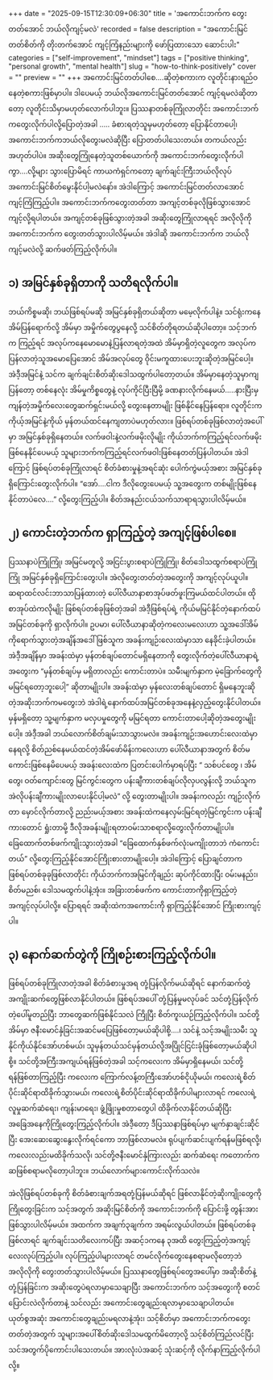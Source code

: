 +++
date = "2025-09-15T12:30:09+06:30"
title = 'အကောင်းဘက်က တွေးတတ်အောင် ဘယ်လိုကျင့်မလဲ'
recorded = false
description = "အကောင်းမြင်တတ်စိတ်ကို တိုးတက်အောင် ကျင့်ကြံနည်းများကို ဖော်ပြထားသော ဆောင်းပါး"
categories = ["self-improvement", "mindset"]
tags = ["positive thinking", "personal growth", "mental health"]
slug = "how-to-think-positively"
cover = ""
preview = ""
+++
အကောင်းမြင်တတ်ပါစေ….ဆိုတဲ့စကားက လူတိုင်းနားရည်ဝနေတဲ့စကားဖြစ်မှာပါ။ ဒါပေမယ့် ဘယ်လိုအကောင်းမြင်တတ်အောင် ကျင့်ရမလဲဆိုတာတော့ လူတိုင်းသိမှာမဟုတ်လောက်ပါဘူး။ ပြဿနာတစ်ခုကြုံလာတိုင်း အကောင်းဘက်ကတွေးလိုက်ပါလို့ပြောတဲ့အခါ ….. ခံစားရတဲ့သူမှမဟုတ်တော့ ပြောနိုင်တာပေါ့၊ အကောင်းဘက်ကဘယ်လိုတွေးမလဲဆိုပြီး ပြောတတ်ပါသေးတယ်။ တကယ်လည်း အဟုတ်ပါပဲ။ အဆိုးတွေကြုံနေတဲ့သူတစ်ယောက်ကို အကောင်းဘက်တွေးလိုက်ပါကွာ….လို့များ သွားပြောမိရင် ကာယကံရှင်ကတော့ ချက်ချင်းကြီးဘယ်လိုလုပ် အကောင်းမြင်စိတ်မွေးနိုင်ပါ့မလဲနော်။ အဲဒါကြောင့် အကောင်းမြင်တတ်လာအောင် ကျင့်ကြံကြည့်ပါ။ အကောင်းဘက်ကတွေးတတ်တာ အကျင့်တစ်ခုလိုဖြစ်သွားအောင် ကျင့်လို့ရပါတယ်။ အကျင့်တစ်ခုဖြစ်သွားတဲ့အခါ အဆိုးတွေကြုံလာရရင် အလိုလိုကို အကောင်းဘက်က တွေးတတ်သွားပါလိမ့်မယ်။ အဲဒါဆို အကောင်းဘက်က ဘယ်လိုကျင့်မလဲလို့ ဆက်ဖတ်ကြည့်လိုက်ပါ။

## ၁) အမြင်နှစ်ခုရှိတာကို သတိရလိုက်ပါ။
ဘယ်ကိစ္စမဆို၊ ဘယ်ဖြစ်ရပ်မဆို အမြင်နှစ်ခုရှိတယ်ဆိုတာ မမေ့လိုက်ပါနဲ့။ သင်ရုံးကနေ အိမ်ပြန်ရောက်လို့ အိမ်မှာ အမှိုက်တွေပွနေလို့ သင်စိတ်တိုရတယ်ဆိုပါတော့။ သင့်ဘက်က ကြည့်ရင် အလုပ်ကနေမောမောနဲ့ပြန်လာရတဲ့အထဲ အိမ်မှာရှိတဲ့လူတွေက အလုပ်ကပြန်လာတဲ့သူအမောပြေအောင် အိမ်အလုပ်တွေ ဝိုင်းမကူထားပေးဘူးဆိုတဲ့အမြင်ပေါ့။ အဲဒီ့အမြင်နဲ့ သင်က ချက်ချင်းစိတ်ဆိုးဒေါသထွက်ပါတော့တယ်။ အိမ်မှာနေတဲ့သူမှာကျပြန်တော့ တစ်နေလုံး အိမ်မှုကိစ္စတွေနဲ့ လုပ်ကိုင်ပြီးပြီမို့ ခဏနားလိုက်နေမယ်…..နားပြီးမှ ကျန်တဲ့အမှိုက်လေးတွေဆက်ရှင်းမယ်လို့ တွေးနေတာမျိုး ဖြစ်နိုင်နေပြန်ရော။ လူတိုင်းက ကိုယ့်အမြင်နဲ့ကိုယ် မှန်တယ်ထင်နေကျတာပဲမဟုတ်လား။ ဖြစ်ရပ်တစ်ခုဖြစ်လာတဲ့အပေါ်မှာ အမြင်နှစ်ခုရှိနေတယ်။ လက်ဖဝါးနဲ့လက်ဖမိုးလိုမျိုး ကိုယ်ဘက်ကကြည့်ရင်လက်ဖမိုးဖြစ်နေနိုင်ပေမယ့် သူများဘက်ကကြည့်ရင်လက်ဖဝါးဖြစ်နေတတ်ပြန်ပါတယ်။ အဲဒါကြောင့် ဖြစ်ရပ်တစ်ခုကြုံလာရင် စိတ်ခံစားမှုနဲ့အရင်ဆုံး ပေါက်ကွဲမယ့်အစား အမြင်နှစ်ခုရှိကြောင်းတွေးလိုက်ပါ။ “အော်….ငါက ဒီလိုတွေးပေမယ့် သူ့အတွေးက တစ်မျိုးဖြစ်နေနိုင်တာပဲလေ….” လို့တွေးကြည့်ပါ။ စိတ်အနည်းငယ်သက်သာရာရသွားပါလိမ့်မယ်။

## ၂) ကောင်းတဲ့ဘက်က ရှာကြည့်တဲ့ အကျင့်ဖြစ်ပါစေ။
ပြဿနာပဲကြုံကြုံ၊ အမြင်မတူလို့ အငြင်းပွားစရာပဲကြုံကြုံ၊ စိတ်ဒေါသထွက်စရာပဲကြုံကြုံ အမြင်နှစ်ခုရှိကြောင်းတွေးပါ။ အဲလိုတွေးတတ်တဲ့အတွေးကို အကျင့်လုပ်ယူပါ။ ဆရာထင်လင်းဘာသာပြန်ထားတဲ့ ပေါ်လီယာနာစာအုပ်ဖတ်ဖူးကြမယ်ထင်ပါတယ်။ ထိုစာအုပ်ထဲကလိုမျိုး ဖြစ်ရပ်တစ်ခုဖြစ်တဲ့အခါ အဲဒီ့ဖြစ်ရပ်ရဲ့ ကိုယ်မမြင်နိုင်တဲ့နောက်ထပ် အမြင်တစ်ခုကို ရှာလိုက်ပါ။ ဥပမာ၊ ပေါ်လီယာနာဆိုတဲ့ကလေးမလေးဟာ သူ့အဒေါ်အိမ်ကိုရောက်သွားတဲ့အချိန်အဒေါ်ဖြစ်သူက အခန်းကျဉ်းလေးထဲမှာသာ နေခိုင်းခဲ့ပါတယ်။ အဲဒီ့အချိန်မှာ အခန်းထဲမှာ မှန်တစ်ချပ်တောင်မရှိနေတာကို တွေးလိုက်တဲ့ပေါ်လီယာနာရဲ့အတွေးက “မှန်တစ်ချပ်မှ မရှိတာလည်း ကောင်းတာပဲ။ သမီးမျက်နှာက မဲ့ခြောက်တွေကို မမြင်ရတော့ဘူးပေါ့” ဆိုတာမျိုးပါ။ အခန်းထဲမှာ မှန်လေးတစ်ချပ်တောင် ရှိမနေဘူးဆိုတဲ့အဆိုးဘက်ကမတွေးဘဲ အဲဒါရဲ့နောက်ထပ်အမြင်တစ်ခုအနေနဲ့လှည့်တွေးနိုင်ပါတယ်။ မှန်မရှိတော့ သူ့မျက်နှာက မလှပမှုတွေကို မမြင်ရတာ ကောင်းတာပေါ့ဆိုတဲ့အတွေးမျိုးပေါ့။ အဲဒီ့အခါ ဘယ်လောက်စိတ်ချမ်းသာသွားမလဲ။ အခန်းကျဉ်းအဟောင်းလေးထဲမှာ နေရလို့ စိတ်ညစ်နေမယ်ထင်တဲ့အိမ်ဖော်မိန်းကလေးဟာ ပေါ်လီယာနာအတွက် စိတ်မကောင်းဖြစ်နေမိပေမယ့် အခန်းလေးထဲက ပြတင်းပေါက်မှာရပ်ပြီး “ သစ်ပင်တွေ ၊ အိမ်တွေ၊ ဝတ်ကျောင်းတွေ မြင်ကွင်းတွေက ပန်းချီကားတစ်ချပ်လိုလှပလွန်းလို့ ဘယ်သူက အဲလိုပန်းချီကားမျိုးလာပေးနိုင်ပါ့မလဲ” လို့ တွေးတာမျိုးပါ။ အခန်းကလည်း ကျဉ်းလိုက်တာ မှောင်လိုက်တာလို့ ညည်းမယ့်အစား အခန်းထဲကနေလှမ်းမြင်ရတဲ့မြင်ကွင်းက ပန်းချီကားတောင် ရှုံးတာမို့ ဒီလိုအခန်းမျိုးရတာဝမ်းသာစရာလို့တွေးလိုက်တာမျိုးပါ။
ခြေထောက်တစ်ဖက်ကျိုးသွားတဲ့အခါ “ခြေထောက်နှစ်ဖက်လုံးမကျိုးတာဘဲ ကံကောင်းတယ်” လို့တွေးကြည့်နိုင်အောင်ကြိုးစားတာမျိုးပေါ့။
အဲဒါကြောင့် ပြောချင်တာက ဖြစ်ရပ်တစ်ခုခုဖြစ်လာတိုင်း ကိုယ်ဘက်ကအမြင်ကိုချည်း ဆုပ်ကိုင်ထားပြီး ဝမ်းမနည်း၊ စိတ်မညစ်၊ ဒေါသမထွက်ပါနဲ့အုံး။ အခြားတစ်ဖက်က ကောင်းတာကိုရှာကြည့်တဲ့အကျင့်လုပ်ပါလို့။ ပြောရရင် အဆိုးထဲကအကောင်းကို ရှာကြည့်နိုင်အောင် ကြိုးစားကျင့်ပါ။

## ၃) နောက်ဆက်တွဲကို ကြိုစဉ်းစားကြည့်လိုက်ပါ။
ဖြစ်ရပ်တစ်ခုကြုံလာတဲ့အခါ စိတ်ခံစားမှုအရ တုံ့ပြန်လိုက်မယ်ဆိုရင် နောက်ဆက်တွဲအကျိုးဆက်တွေဖြစ်လာနိုင်ပါတယ်။ ဖြစ်ရပ်အပေါ် တုံ့ပြန်မှုမလုပ်ခင် သင်တုံ့ပြန်လိုက်တဲ့ပေါ်မူတည်ပြီး ဘာတွေဆက်ဖြစ်နိုင်သလဲ ကြိုပြီး စိတ်ကူးယဉ်ကြည့်လိုက်ပါ။ သင်တို့အိမ်မှာ ဇနီးမောင်နှံခြင်းအဆင်မပြေဖြစ်တော့မယ်ဆိုပါစို့….၊ သင်နဲ့ သင့်အမျိုးသမီး သူနိုင်ကိုယ်နိုင်အော်ဟစ်မယ်၊ သူမှန်တယ်သင်မှန်တယ်လို့အပြိုင်ငြင်းခုံဖြစ်တော့မယ်ဆိုပါစို့။ သင်တို့အကြီးအကျယ်ရန်ဖြစ်တဲ့အခါ သင့်ကလေးက အိမ်မှာရှိနေမယ်၊ သင်တို့ရန်ဖြစ်တာကြည့်ပြီး ကလေးက ကြောက်လန့်တကြီးအော်ဟစ်ငိုယိုမယ်၊ ကလေးရဲ့စိတ်ပိုင်းဆိုင်ရာထိခိုက်သွားမယ်၊ ကလေးရဲ့စိတ်ပိုင်းဆိုင်ရာထိခိုက်ပါများလာရင် ကလေးရဲ့လူမှုဆက်ဆံရေး၊ ကျန်းမာရေး၊ ဖွံ့ဖြိုးမှုစတာတွေပါ ထိခိုက်လာနိုင်တယ်ဆိုပြီး အခြေအနေကိုကြိုတွေးကြည့်လိုက်ပါ။ အဲဒီ့တော့ ဒီပြဿနာဖြစ်ရပ်မှာ မျက်နှာချင်းဆိုင်ပြီး အေးဆေးဆွေးနွေးလိုက်ရင်ကော ဘာဖြစ်လာမလဲ။ ရုပ်ပျက်ဆင်းပျက်ရန်မဖြစ်ရလို့၊ ကလေးလည်းမထိခိုက်သလို၊ သင်တို့ဇနီးမောင်နှံကြားလည်း ဆက်ဆံရေး ကတောက်ကဆဖြစ်စရာမလိုတော့ပါဘူး။ ဘယ်လောက်များကောင်းလိုက်သလဲ။

အဲလိုဖြစ်ရပ်တစ်ခုကို စိတ်ခံစားချက်အရတုံ့ပြန်မယ်ဆိုရင် ဖြစ်လာနိုင်တဲ့ဆိုးကျိုးတွေကိုကြိုတွေးခြင်းက သင့်အတွက် အဆိုးမြင်စိတ်ကို အကောင်းဘက်ကို ပြောင်းဖို့ တွန်းအားဖြစ်သွားပါလိမ့်မယ်။
အထက်က အချက်၃ချက်က အရမ်းလွယ်ပါတယ်။ ဖြစ်ရပ်တစ်ခုဖြစ်လာရင် ချက်ချင်းသတိလေးကပ်ပြီး အဆင့်၁ကနေ ၃အထိ တွေးကြည့်တဲ့အကျင့်လေးလုပ်ကြည့်ပါ။ လုပ်ကြည့်ပါများလာရင် တမင်လိုက်တွေးနေစရာမလိုတော့ဘဲ အလိုလိုကို တွေးတတ်သွားပါလိမ့်မယ်။ ပြဿနာတွေဖြစ်ရပ်တွေအပေါ်မှာ အဆိုးစိတ်နဲ့တုံ့ပြန်ခြင်းက အဆိုးတွေပဲရလာမှာသေချာပြီး အကောင်းဘက်က သင့်အတွေးကို စတင်ပြောင်းလဲလိုက်တာနဲ့ သင်လည်း အကောင်းတွေချည်းရလာမှာသေချာပါတယ်။ ယုတ်စွအဆုံး အကောင်းတွေချည်းမရလာနဲ့အုံး၊ သင့်စိတ်မှာ အကောင်းဘက်ကတွေးတတ်တဲ့အတွက် သူများအပေါ်စိတ်ဆိုးဒေါသမထွက်မိတော့လို့ သင့်စိတ်ကြည်လင်ပြီး သင်အတွက်ပိုကောင်းပါသေးတယ်။ အားလုံးပဲအဆင့် သုံးဆင့်ကို လိုက်နာကြည့်လိုက်ပါလို့။